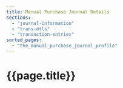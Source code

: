```yaml
---
title: Manual Purchase Journal Details
sections:
  - "journal-information"
  - "trans-dtls"
  - "transaction-entries"
sorted_pages:
  - "the_manual_purchase_journal_profile"
---
```

# {{page.title}}
